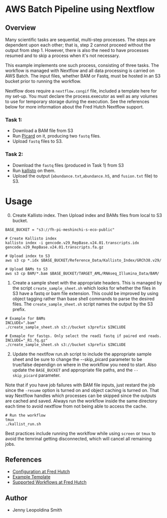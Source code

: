 # AWS Batch Pipeline using Nextflow

## Overview

Many scientific tasks are sequential, multi-step processes. The steps are dependent upon each other; that is, step 2 cannot proceed without the output from step 1. However, there is also the need to have processes resumed and to skip a process when it's not necessary. 

This example implements one such process, consisting of three tasks. The workflow is managed with Nextflow and all data processing is carried on AWS Batch. The input files, whether BAM or Fastq, must be hosted in an S3 bucket prior to running the workflow. 

Nextflow does require a `nextflow.congif` file, included a template here for my set-up. You must declare the process.executor as well as any volumes to use for temporary storage during the execution. See the references below for more information about the Fred Hutch Nextflow support. 

### Task 1:

* Download a BAM file from S3
* Run [Picard](https://broadinstitute.github.io/picard/) on it,
  producing two `fastq` files.
* Upload  `fastq` files to S3.

### Task 2:

* Download the `fastq` files (produced in Task 1) from S3
* Run [kallisto](https://pachterlab.github.io/kallisto/) on them.
* Upload the output (`abundance.txt`,`abundance.h5`, and `fusion.txt` file) to S3.

# Usage

0. Create Kallisto index. Then Upload index and BAMs files from local to S3 bucket.

```
BASE_BUCKET = "s3://fh-pi-meshinchi-s-eco-public"

# Create Kallisto index
kallisto index -i gencode.v29_RepBase.v24.01.transcripts.idx gencode.v29_RepBase.v24.01.transcripts.fa.gz

# Upload index to S3
aws s3 cp *.idx $BASE_BUCKET/Reference_Data/Kallisto_Index/GRCh38.v29/

# Upload BAMs to S3
aws s3 cp BAM/*.bam $BASE_BUCKET/TARGET_AML/RNAseq_Illumina_Data/BAM/
```

1. Create a sample sheet with the appropriate headers. This is managed by the script `create_sample_sheet.sh` which looks for whether the files in S3 have a fastq or bam file extension. This could be improved by using object tagging rather than base shell commands to parse the desired files.  The `create_sample_sheet.sh` script names the output by the  S3 prefix.

```
# Example for BAMs
INCLUDE=".bam"
./create_sample_sheet.sh s3://bucket s3prefix $INCLUDE

# Exmaple for fastqs. Only select the read1 fastq if paired end reads. 
INCLUDE="_R1.fq.gz"
./create_sample_sheet.sh s3://bucket s3prefix $INCLUDE
```

2. Update the nextlfow run.sh script to include the appropriate sample sheet and be sure to change the --skip_picard parameter to be true/false dependign on where in the workflow you need to start. Also update the `BASE_BUCKET` and appropriate file paths, and the  `--skip_picard` parameter. 

Note that if you have job failures with BAM file inputs, just restard the job since the `-resume` option is turned on and object caching is turned on. That way Nextflow handles which processes can be skipped since the outputs are cached and saved.  Always run the workflow inside the same directory each time to avoid nextflow from not being able to access the cache. 

```
# Run the workflow
tmux
./kallist_run.sh 
```

Best practices include running the worklfow while using `screen` or `tmux` to avoid the temrinal getting disconnected, which will cancel all remaining jobs.  

## References 
* [Configuration at Fred Hutch](https://sciwiki.fredhutch.org/hdc/workflows/running/on_aws/)
* [Example Template](https://github.com/FredHutch/workflow-template-nextflow)
* [Supported Workflows at Fred Hutch](https://sciwiki.fredhutch.org/hdc/workflows/workflow_catalog/)

## Author
* Jenny Leopoldina Smith


